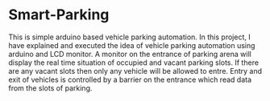 # Smart-Parking
This is simple arduino based vehicle parking automation.
In this project, I have explained and executed the idea of vehicle parking automation using arduino and LCD monitor. A monitor on the entrance of parking arena will display the real time situation of occupied and vacant parking slots. 
If there are any vacant slots then only any vehicle will be allowed to entre. Entry and exit of vehicles is controlled by a barrier on the entrance which read data from the slots of parking.
